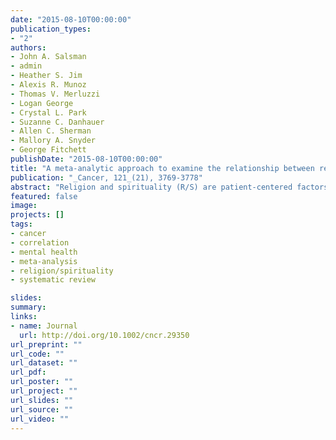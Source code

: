 ```yaml
---
date: "2015-08-10T00:00:00"
publication_types:
- "2"
authors:
- John A. Salsman
- admin
- Heather S. Jim
- Alexis R. Munoz
- Thomas V. Merluzzi
- Logan George
- Crystal L. Park
- Suzanne C. Danhauer
- Allen C. Sherman
- Mallory A. Snyder
- George Fitchett
publishDate: "2015-08-10T00:00:00"
title: "A meta-analytic approach to examine the relationship between religion/spirituality and mental health in cancer"
publication: "_Cancer, 121_(21), 3769-3778"
abstract: "Religion and spirituality (R/S) are patient-centered factors and often are resources for managing the emotional sequelae of the cancer experience. Studies investigating the correlation between R/S (eg, beliefs, experiences, coping) and mental health (eg, depression, anxiety, well being) in cancer have used very heterogeneous measures and have produced correspondingly inconsistent results. A meaningful synthesis of these findings has been lacking; thus, the objective of this review was to conduct a meta-analysis of the research on R/S and mental health. Four electronic databases were systematically reviewed, and 2073 abstracts met initial selection criteria. Reviewer pairs applied standardized coding schemes to extract indices of the correlation between R/S and mental health. In total, 617 effect sizes from 148 eligible studies were synthesized using meta-analytic generalized estimating equations, and subgroup analyses were performed to examine moderators of effects. The estimated mean correlation (Fisher z) was 0.19 (95% confidence interval [CI], 0.16-0.23), which varied as a function of R/S dimensions: affective R/S (z=0.38; 95% CI, 0.33-0.43), behavioral R/S (z=0.03; 95% CI, 20.02-0.08), cognitive R/S (z=0.10; 95% CI, 0.06-0.14), and ‘other’ R/S (z=0.08; 95% CI, 0.03-0.13). Aggregate, study-level demographic and clinical factors were not predictive of the relation between R/S and mental health. There was little indication of publication or reporting biases. The correlation between R/S and mental health generally was positive. The strength of that correlation was modest and varied as a function of the R/S dimensions and mental health domains assessed. The identification of optimal R/S measures and more sophisticated methodological approaches are needed to advance research."
featured: false
image: 
projects: []
tags: 
- cancer
- correlation
- mental health
- meta-analysis
- religion/spirituality
- systematic review

slides: 
summary: 
links:
- name: Journal
  url: http://doi.org/10.1002/cncr.29350
url_preprint: ""
url_code: ""
url_dataset: ""
url_pdf: 
url_poster: ""
url_project: ""
url_slides: ""
url_source: ""
url_video: ""
---
```

